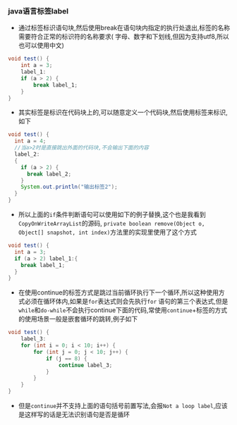 ### java语言标签label

+ 通过标签标识语句块,然后使用break在语句块内指定的执行处退出,标签的名称需要符合正常的标识符的名称要求(
  字母、数字和下划线,但因为支持utf8,所以也可以使用中文)

```java
void test() {
    int a = 3;
    label_1:
    if (a > 2) {
        break label_1;
    }
}
```

+ 其实标签是标识在代码块上的,可以随意定义一个代码块,然后使用标签来标识,如下

```java
void test() {
  int a = 4;
  //当a>2时是直接跳出外面的代码块,不会输出下面的内容
  label_2:
  {
    if (a > 2) {
      break label_2;
    }
    System.out.println("输出标签2");
  }
}
```

+ 所以上面的`if`条件判断语句可以使用如下的例子替换,这个也是我看到`CopyOnWriteArrayList`的源码,
  `private boolean remove(Object o, Object[] snapshot, int index)`方法里的实现里使用了这个方式

```java
void test() {
  int a = 3;
  if (a > 2) label_1:{
    break label_1;
  }
}
```

+ 在使用continue的标签方式是跳过当前循环执行下一个循环,所以这种使用方式必须在循环体内,如果是`for`表达式则会先执行`for`
  语句的第三个表达式,但是`while`和`do-while`不会执行continue下面的代码,常使用`continue`+标签的方式的使用场景一般是嵌套循环的跳转,例子如下

```java
void test() {
    label_3:
    for (int i = 0; i < 10; i++) {
        for (int j = 0; j < 10; j++) {
            if (j == 8) {
                continue label_3;
            }
        }
    }
}
```

+ 但是`continue`并不支持上面的语句括号前置写法,会报`Not a loop label`,应该是这样写的话是无法识别语句是否是循环
